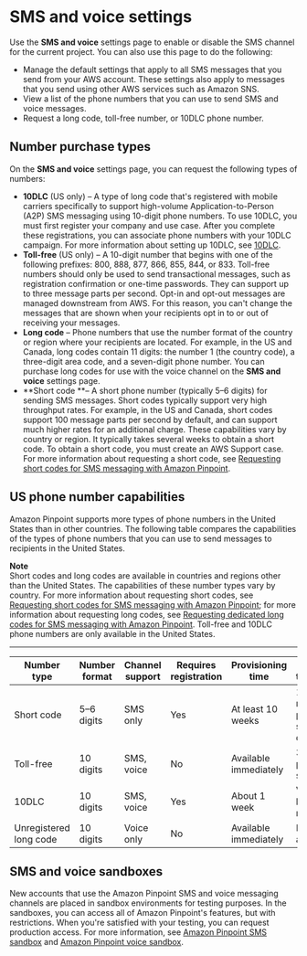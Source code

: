# SMS and voice settings<a name="settings-sms"></a>

Use the **SMS and voice** settings page to enable or disable the SMS channel for the current project\. You can also use this page to do the following:
+ Manage the default settings that apply to all SMS messages that you send from your AWS account\. These settings also apply to messages that you send using other AWS services such as Amazon SNS\.
+ View a list of the phone numbers that you can use to send SMS and voice messages\.
+ Request a long code, toll\-free number, or 10DLC phone number\.

## Number purchase types<a name="number-purchase-types"></a>

On the **SMS and voice** settings page, you can request the following types of numbers:
+ **10DLC** \(US only\) – A type of long code that's registered with mobile carriers specifically to support high\-volume Application\-to\-Person \(A2P\) SMS messaging using 10\-digit phone numbers\. To use 10DLC, you must first register your company and use case\. After you complete these registrations, you can associate phone numbers with your 10DLC campaign\. For more information about setting up 10DLC, see [10DLC](settings-10dlc.md)\.
+ **Toll\-free** \(US only\) – A 10\-digit number that begins with one of the following prefixes: 800, 888, 877, 866, 855, 844, or 833\. Toll\-free numbers should only be used to send transactional messages, such as registration confirmation or one\-time passwords\. They can support up to three message parts per second\. Opt\-in and opt\-out messages are managed downstream from AWS\. For this reason, you can't change the messages that are shown when your recipients opt in to or out of receiving your messages\.
+ **Long code** – Phone numbers that use the number format of the country or region where your recipients are located\. For example, in the US and Canada, long codes contain 11 digits: the number 1 \(the country code\), a three\-digit area code, and a seven\-digit phone number\. You can purchase long codes for use with the voice channel on the **SMS and voice** settings page\.
+ **Short code **– A short phone number \(typically 5–6 digits\) for sending SMS messages\. Short codes typically support very high throughput rates\. For example, in the US and Canada, short codes support 100 message parts per second by default, and can support much higher rates for an additional charge\. These capabilities vary by country or region\. It typically takes several weeks to obtain a short code\. To obtain a short code, you must create an AWS Support case\. For more information about requesting a short code, see [Requesting short codes for SMS messaging with Amazon Pinpoint](channels-sms-awssupport-short-code.md)\.

## US phone number capabilities<a name="10dlc-product-comparison"></a>

Amazon Pinpoint supports more types of phone numbers in the United States than in other countries\. The following table compares the capabilities of the types of phone numbers that you can use to send messages to recipients in the United States\.

**Note**  
Short codes and long codes are available in countries and regions other than the United States\. The capabilities of these number types vary by country\. For more information about requesting short codes, see [Requesting short codes for SMS messaging with Amazon Pinpoint](channels-sms-awssupport-short-code.md); for more information about requesting long codes, see [Requesting dedicated long codes for SMS messaging with Amazon Pinpoint](channels-sms-awssupport-long-code.md)\. Toll\-free and 10DLC phone numbers are only available in the United States\.


****  

| Number type | Number format | Channel support | Requires registration | Provisioning time | SMS throughput | 
| --- | --- | --- | --- | --- | --- | 
| Short code | 5–6 digits | SMS only | Yes | At least 10 weeks | 100 message parts per second by default | 
| Toll\-free | 10 digits | SMS, voice | No | Available immediately | 3 message parts per second | 
| 10DLC | 10 digits | SMS, voice | Yes | About 1 week | Varies based on registration | 
| Unregistered long code | 10 digits | Voice only | No | Available immediately | Not applicable | 

## SMS and voice sandboxes<a name="settings-sandbox"></a>

New accounts that use the Amazon Pinpoint SMS and voice messaging channels are placed in sandbox environments for testing purposes\. In the sandboxes, you can access all of Amazon Pinpoint's features, but with restrictions\. When you're satisfied with your testing, you can request production access\. For more information, see [Amazon Pinpoint SMS sandbox](channels-sms-sandbox.md) and [Amazon Pinpoint voice sandbox](channels-voice-sandbox.md)\.